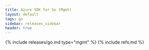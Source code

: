 ```yaml
---
title: Azure SDK for Go (Mgmt)
layout: default
tags: go
sidebar: releases_sidebar
header: true
---
```

{% include releases/go.md type="mgmt" %}
{% include refs.md %}